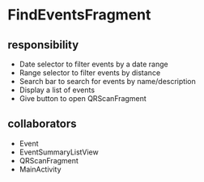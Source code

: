 # FindEventsFragment
## responsibility
- Date selector to filter events by a date range
- Range selector to filter events by distance
- Search bar to search for events by name/description
- Display a list of events
- Give button to open QRScanFragment
## collaborators
- Event
- EventSummaryListView
- QRScanFragment
- MainActivity
